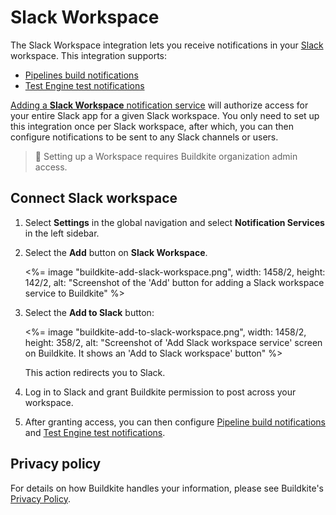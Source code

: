 # Slack Workspace

The Slack Workspace integration lets you receive notifications in your [Slack](https://slack.com/) workspace. This integration supports:

- [Pipelines build notifications](/docs/pipelines/integrations/notifications/slack-workspace)
- [Test Engine test notifications](/docs/test-engine/notifications/slack)

[Adding a **Slack Workspace** notification service](https://buildkite.com/organizations/-/services/slack_workspace/new) will authorize access for your entire Slack app for a given Slack workspace. You only need to set up this integration once per Slack workspace, after which, you can then configure notifications to be sent to any Slack channels or users.

> 📘
> Setting up a Workspace requires Buildkite organization admin access.

## Connect Slack workspace

1. Select **Settings** in the global navigation and select **Notification Services** in the left sidebar.

1. Select the **Add** button on **Slack Workspace**.

    <%= image "buildkite-add-slack-workspace.png", width: 1458/2, height: 142/2, alt: "Screenshot of the 'Add' button for adding a Slack workspace service to Buildkite" %>

1. Select the **Add to Slack** button:

    <%= image "buildkite-add-to-slack-workspace.png", width: 1458/2, height: 358/2, alt: "Screenshot of 'Add Slack workspace service' screen on Buildkite. It shows an 'Add to Slack workspace' button" %>

    This action redirects you to Slack.

1. Log in to Slack and grant Buildkite permission to post across your workspace.

1. After granting access, you can then configure [Pipeline build notifications](/docs/pipelines/integrations/notifications/slack-workspace) and [Test Engine test notifications](/docs/test-engine/notifications/slack).

## Privacy policy

For details on how Buildkite handles your information, please see Buildkite's [Privacy Policy](https://buildkite.com/about/legal/privacy-policy/).
